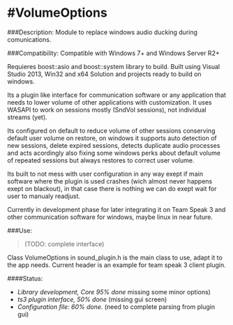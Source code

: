 #VolumeOptions
=======

###Description:
  Module to replace windows audio ducking during comunications.

###Compatibility:
  Compatible with Windows 7+ and Windows Server R2+

Requieres boost::asio and boost::system library to build.
Built using Visual Studio 2013, Win32 and x64
Solution and projects ready to build on windows.

  Its a plugin like interface for communication software or any application that needs to lower volume of other applications with customization. It uses WASAPI to work on sessions mostly (SndVol sessions), not individual streams (yet).
  
  Its configured on default to reduce volume of other sessions conserving default user volume on restore, on windows it supports auto detection of new sessions, delete expired sessions, detects duplicate audio processes and acts acordingly also fixing some windows perks about default volume of repeated sessions but always restores to correct user volume.
  
  Its built to not mess with user configuration in any way exept if main software where the plugin is used crashes (wich almost never happens exept on blackout), in that case there is nothing we can do exept wait for user to manualy readjust.

Currently in development phase for later integrating it on Team Speak 3 and other communication software for windows, maybe linux in near future.


###Use:
>(TODO: complete interface)

Class VolumeOptions in sound_plugin.h is the main class to use, adapt it to the app needs. Current header is an example for team speak 3 client plugin.


####Status:
* *Library development, Core 95% done* missing some minor options)
* *ts3 plugin interface, 50% done* (missing gui screen)
* *Configuration file: 60% done.* (need to complete parsing from plugin gui)
